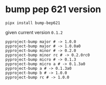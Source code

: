 # bump pep 621 version

```shell
pipx install bump-bep621
```

given current version `0.1.2`

```shell
pyproject-bump major # -> 1.0.0
pyproject-bump major # -> 1.0.0a0
pyproject-bump minor # -> 0.2.0
pyproject-bump minor rc # -> 0.2.0rc0
pyproject-bump micro # -> 0.1.3
pyproject-bump micro a # -> 0.1.3a0
pyproject-bump a # -> 0.1.3a0
pyproject-bump b # -> 1.0.0
pyproject-bump rc # -> 1.0.0
```
